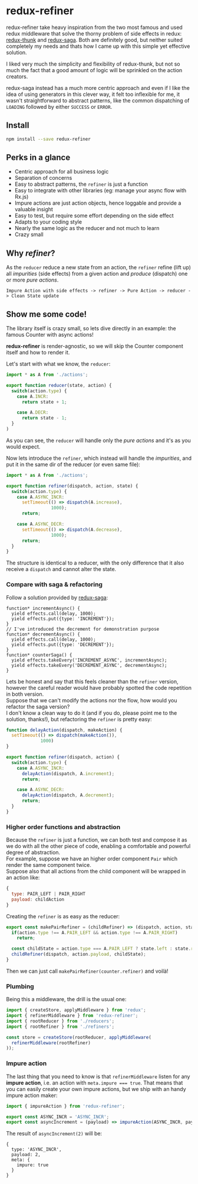 # redux-refiner
redux-refiner take heavy inspiration from the two most famous and used redux middleware that solve the thorny problem of side effects in redux: [redux-thunk](https://github.com/gaearon/redux-thunk) and [redux-saga](https://github.com/redux-saga/redux-saga).
Both are definitely good, but neither suited completely my needs and thats how I came up with this simple yet effective solution.

I liked very much the simplicity and flexibility of redux-thunk, but not so much the fact that a good amount of logic will be sprinkled on the action creators.

redux-saga instead has a much more centric approach and even if I like the idea of using generators in this clever way, it felt too inflexible for me, it wasn't straightforward to abstract patterns, like the common dispatching of `LOADING` followed by either `SUCCESS` or `ERROR`.

## Install
```sh
npm install --save redux-refiner
```

## Perks in a glance
* Centric approach for all business logic
* Separation of concerns
* Easy to abstract patterns, the `refiner` is just a function
* Easy to integrate with other libraries (eg: manage your async flow with Rx.js)
* Impure actions are just action objects, hence loggable and provide a valuable insight
* Easy to test, but require some effort depending on the side effect
* Adapts to your coding style
* Nearly the same logic as the reducer and not much to learn
* Crazy small

## Why *refiner*?
As the `reducer` reduce a new state from an action, the `refiner` refine (lift up) all *impurities* (side effects) from a given action and *produce* (dispatch) one or more *pure actions*.

```
Impure Action with side effects -> refiner -> Pure Action -> reducer -> Clean State update
```

## Show me some code!
The library itself is crazy small, so lets dive directly in an example: the famous Counter with async actions!

**redux-refiner** is render-agnostic, so we will skip the Counter component itself and how to render it.

Let's start with what we know, the `reducer`:
```javascript
import * as A from './actions';

export function reducer(state, action) {
  switch(action.type) {
    case A.INCR:
      return state + 1;

    case A.DECR:
      return state - 1;
  }
)
```
As you can see, the `reducer` will handle only the *pure actions* and it's as you would expect.

Now lets introduce the `refiner`, which instead will handle the *impurities*, and put it in the same dir of the reducer (or even same file):
```javascript
import * as A from './actions';

export function refiner(dispatch, action, state) {
  switch(action.type) {
    case A.ASYNC_INCR:
      setTimeout(() => dispatch(A.increase),
                 1000);
      return;

    case A.ASYNC_DECR:
      setTimeout(() => dispatch(A.decrease),
                 1000);
      return;
  }
}
```
The structure is identical to a reducer, with the only difference that it also receive a `dispatch` and cannot alter the state.

### Compare with saga & refactoring
Follow a solution provided by [redux-saga](https://github.com/redux-saga/redux-saga/blob/master/examples/counter-vanilla/index.html):
```
function* incrementAsync() {
  yield effects.call(delay, 1000);
  yield effects.put({type: 'INCREMENT'});
}
// I've introduced the decrement for demonstration purpose
function* decrementAsync() {
  yield effects.call(delay, 1000);
  yield effects.put({type: 'DECREMENT'});
}
function* counterSaga() {
  yield effects.takeEvery('INCREMENT_ASYNC', incrementAsync);
  yield effects.takeEvery('DECREMENT_ASYNC', decrementAsync);
}
```

Lets be honest and say that this feels cleaner than the `refiner` version, however the careful reader would have probably spotted the code repetition in both version.  
Suppose that we can't modify the actions nor the flow, how would you refactor the saga version?  
I don't know a clean way to do it (and if you do, please point me to the solution, thanks!), but refactoring the `refiner` is pretty easy:

```javascript
function delayAction(dispatch, makeAction) {
  setTimeout(() => dispatch(makeAction()),
             1000)
}

export function refiner(dispatch, action) {
  switch(action.type) {
    case A.ASYNC_INCR:
      delayAction(dispatch, A.increment);
      return;

    case A.ASYNC_DECR:
      delayAction(dispatch, A.decrement);
      return;
  }
}
```

### Higher order functions and abstraction
Because the `refiner` is just a function, we can both test and compose it as we do with all the other piece of code, enabling a comfortable and powerful degree of abstraction.  
For example, suppose we have an higher order component `Pair` which render the same component twice.  
Suppose also that all actions from the child component will be wrapped in an action like:
```javascript
{
  type: PAIR_LEFT | PAIR_RIGHT
  payload: childAction
}
```

Creating the `refiner` is as easy as the reducer:
```javascript
export const makePairRefiner = (childRefiner) => (dispatch, action, state) {
  if(action.type !== A.PAIR_LEFT && action.type !== A.PAIR_RIGHT)
    return;

  const childState = action.type === A.PAIR_LEFT ? state.left : state.right;
  childRefiner(dispatch, action.payload, childState);
}
```

Then we can just call `makePairRefiner(counter.refiner)` and voilà!

### Plumbing
Being this a middleware, the drill is the usual one:
```javascript
import { createStore, applyMiddleware } from 'redux';
import { refinerMiddleware } from 'redux-refiner';
import { rootReducer } from './reducers';
import { rootRefiner } from './refiners';

const store = createStore(rootReducer, applyMiddleware(
  refinerMiddleware(rootRefiner)
));
```

### Impure action
The last thing that you need to know is that `refinerMiddleware` listen for any **impure action**, i.e. an action with `meta.impure === true`.
That means that you can easily create your own impure actions, but we ship with an handy impure action maker:
```javascript
import { impureAction } from 'redux-refiner';

export const ASYNC_INCR = 'ASYNC_INCR';
export const asyncIncrement = (payload) => impureAction(ASYNC_INCR, payload);
```

The result of `asyncIncrement(2)` will be:
```
{
  type: 'ASYNC_INCR',
  payload: 2,
  meta: {
    impure: true
  }
}
```
